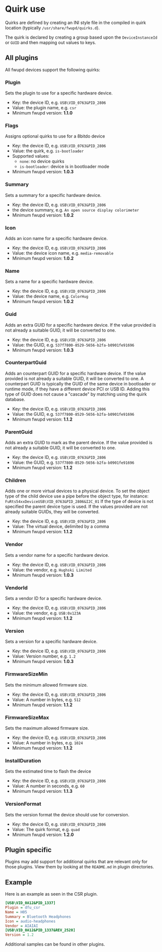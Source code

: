 # Quirk use

Quirks are defined by creating an INI style file in the compiled in quirk location (typically `/usr/share/fwupd/quirks.d`).

The quirk is declared by creating a group based upon the `DeviceInstanceId` or `GUID`
and then mapping out values to keys.

## All plugins

All fwupd devices support the following quirks:

### Plugin

Sets the plugin to use for a specific hardware device.

* Key: the device ID, e.g. `USB\VID_0763&PID_2806`
* Value: the plugin name, e.g. `csr`
* Minimum fwupd version: **1.1.0**

### Flags

Assigns optional quirks to use for a 8bitdo device

* Key: the device ID, e.g. `USB\VID_0763&PID_2806`
* Value: the quirk, e.g. `is-bootloader`
* Supported values:
  * `none`: no device quirks
  * `is-bootloader`: device is in bootloader mode
* Minimum fwupd version: **1.0.3**

### Summary

Sets a summary for a specific hardware device.

* Key: the device ID, e.g. `USB\VID_0763&PID_2806`
* the device summary, e.g. `An open source display colorimeter`
* Minimum fwupd version: **1.0.2**

### Icon

Adds an icon name for a specific hardware device.

* Key: the device ID, e.g. `USB\VID_0763&PID_2806`
* Value: the device icon name, e.g. `media-removable`
* Minimum fwupd version: **1.0.2**

### Name

Sets a name for a specific hardware device.

* Key: the device ID, e.g. `USB\VID_0763&PID_2806`
* Value: the device name, e.g. `ColorHug`
* Minimum fwupd version: **1.0.2**

### Guid

Adds an extra GUID for a specific hardware device. If the value provided is not
already a suitable GUID, it will be converted to one.

* Key: the device ID, e.g. `USB\VID_0763&PID_2806`
* Value: the GUID, e.g. `537f7800-8529-5656-b2fa-b0901fe91696`
* Minimum fwupd version: **1.0.3**

### CounterpartGuid

Adds an counterpart GUID for a specific hardware device. If the value provided
is not already a suitable GUID, it will be converted to one.   A counterpart
GUID is typically the GUID of the same device in bootloader or runtime mode,
if they have a different device PCI or USB ID. Adding this type of GUID does
not cause a "cascade" by matching using the quirk database.

* Key: the device ID, e.g. `USB\VID_0763&PID_2806`
* Value: the GUID, e.g. `537f7800-8529-5656-b2fa-b0901fe91696`
* Minimum fwupd version: **1.1.2**

### ParentGuid

Adds an extra GUID to mark as the parent device. If the value provided is not
already a suitable GUID, it will be converted to one.

* Key: the device ID, e.g. `USB\VID_0763&PID_2806`
* Value: the GUID, e.g. `537f7800-8529-5656-b2fa-b0901fe91696`
* Minimum fwupd version: **1.1.2**

### Children

Adds one or more virtual devices to a physical device. To set the object type
of the child device use a pipe before the object type, for instance:
`FuRts54xxDeviceUSB\VID_0763&PID_2806&I2C_01`  If the type of device is not
specified the parent device type is used.  If the values provided are not
already suitable GUIDs, they will be converted.

* Key: the device ID, e.g. `USB\VID_0763&PID_2806`
* Value: The virtual device, delimited by a comma
* Minimum fwupd version: **1.1.2**

### Vendor

Sets a vendor name for a specific hardware device.

* Key: the device ID, e.g. `USB\VID_0763&PID_2806`
* Value: the vendor, e.g. `Hughski Limited`
* Minimum fwupd version: **1.0.3**

### VendorId

Sets a vendor ID for a specific hardware device.

* Key: the device ID, e.g. `USB\VID_0763&PID_2806`
* Value: the vendor, e.g. `USB:0x123A`
* Minimum fwupd version: **1.1.2**

### Version

Sets a version for a specific hardware device.

* Key: the device ID, e.g. `USB\VID_0763&PID_2806`
* Value: Version number, e.g. `1.2`
* Minimum fwupd version: **1.0.3**

### FirmwareSizeMin

Sets the minimum allowed firmware size.

* Key: the device ID, e.g. `USB\VID_0763&PID_2806`
* Value: A number in bytes, e.g. `512`
* Minimum fwupd version: **1.1.2**

### FirmwareSizeMax

Sets the maximum allowed firmware size.

* Key: the device ID, e.g. `USB\VID_0763&PID_2806`
* Value: A number in bytes, e.g. `1024`
* Minimum fwupd version: **1.1.2**

### InstallDuration

Sets the estimated time to flash the device

* Key: the device ID, e.g. `USB\VID_0763&PID_2806`
* Value: A number in seconds, e.g. `60`
* Minimum fwupd version: **1.1.3**

### VersionFormat

Sets the version format the device should use for conversion.

* Key: the device ID, e.g. `USB\VID_0763&PID_2806`
* Value: The quirk format, e.g. `quad`
* Minimum fwupd version: **1.2.0**

## Plugin specific

Plugins may add support for additional quirks that are relevant only for
those plugins.  View them by looking at the `README.md` in plugin directories.

## Example

Here is an example as seen in the CSR plugin.

```ini
[USB\VID_0A12&PID_1337]
Plugin = dfu_csr
Name = H05
Summary = Bluetooth Headphones
Icon = audio-headphones
Vendor = AIAIAI
[USB\VID_0A12&PID_1337&REV_2520]
Version = 1.2
```

Additional samples can be found in other plugins.
